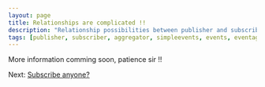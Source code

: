 ```yaml
---
layout: page
title: Relationships are complicated !!
description: "Relationship possibilities between publisher and subscriber using event aggregator"
tags: [publisher, subscriber, aggregator, simpleevents, events, eventaggregator, dotnetstuffs, nuget, .net, simple, jsinh, jaspalsinh, jachauhan]
---
```


More information comming soon, patience sir !!

Next: [Subscribe anyone?][1]

[1]: {{site.url}}/docs/subscribe